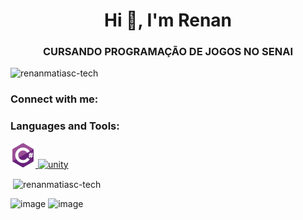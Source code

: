 <h1 align="center">Hi 👋, I'm Renan</h1>
<h3 align="center">CURSANDO PROGRAMAÇÃO DE JOGOS NO SENAI</h3>

<p align="left"> <img src="https://komarev.com/ghpvc/?username=renanmatiasc-tech&label=LINDOS&color=000000&style=flat" alt="renanmatiasc-tech" /> </p>

<h3 align="left">Connect with me:</h3>
<p align="left">
</p>

<h3 align="left">Languages and Tools:</h3>
<p align="left"> <a href="https://www.w3schools.com/cs/" target="_blank" rel="noreferrer"> <img src="https://raw.githubusercontent.com/devicons/devicon/master/icons/csharp/csharp-original.svg" alt="csharp" width="40" height="40"/> </a> <a href="https://unity.com/" target="_blank" rel="noreferrer"> <img src="https://www.vectorlogo.zone/logos/unity3d/unity3d-icon.svg" alt="unity" width="40" height="40"/> </a> </p>

<p>&nbsp;<img align="center" src="https://github-readme-stats.vercel.app/api?username=renanmatiasc-tech&show_icons=true&theme=dark&title_color=0062ff&text_color=ff0000&bg_color=000000&hide_border=true&locale=en" alt="renanmatiasc-tech" /></p>

<img width="192" height="176" alt="image" src="https://github.com/user-attachments/assets/d119832f-5e7e-4a02-ab19-2b6a0c655318" />

<img width="180" height="175" alt="image" src="https://github.com/user-attachments/assets/e36ebe10-73e4-4220-8550-2f7440408155" />

